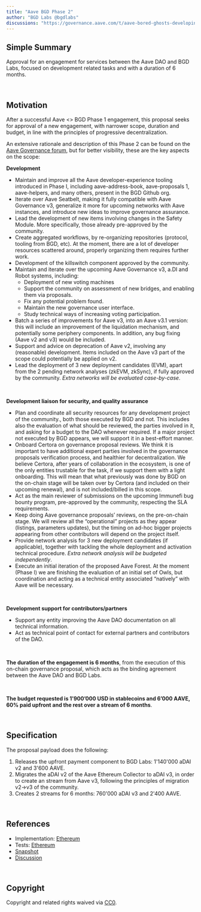 ```yaml
---
title: "Aave BGD Phase 2"
author: "BGD Labs @bgdlabs"
discussions: "https://governance.aave.com/t/aave-bored-ghosts-developing-phase-2/14484"
---
```


## Simple Summary

Approval for an engagement for services between the Aave DAO and BGD Labs, focused on development related tasks and with a duration of 6 months.

<br>

## Motivation

After a successful Aave <> BGD Phase 1 engagement, this proposal seeks for approval of a new engagement, with narrower scope, duration and budget, in line with the principles of progressive decentralization.

An extensive rationale and description of this Phase 2 can be found on the [Aave Governance forum](https://governance.aave.com/t/aave-bored-ghosts-developing-phase-2/14484), but for better visibility, these are the key aspects on the scope:

**Development**

- Maintain and improve all the Aave developer-experience tooling introduced in Phase I, including aave-address-book, aave-proposals 1, aave-helpers, and many others, present in the BGD Github org.
- Iterate over Aave Seatbelt, making it fully compatible with Aave Governance v3, generalize it more for upcoming networks with Aave instances, and introduce new ideas to improve governance assurance.
- Lead the development of new items involving changes in the Safety Module. More specifically, those already pre-approved by the community.
- Create aggregated workflows, by re-organizing repositories (protocol, tooling from BGD, etc). At the moment, there are a lot of developer resources scattered around, properly organizing them requires further work.
- Development of the killswitch component approved by the community.
- Maintain and iterate over the upcoming Aave Governance v3, a.DI and Robot systems, including:
    - Deployment of new voting machines
    - Support the community on assessment of new bridges, and enabling them via proposals.
    - Fix any potential problem found.
    - Maintain the new governance user interface.
    - Study technical ways of increasing voting participation.
- Batch a series of improvements for Aave v3, into an Aave v3.1 version: this will include an improvement of the liquidation mechanism, and potentially some periphery components. In addition, any bug fixing (Aave v2 and v3) would be included.
- Support and advice on deprecation of Aave v2, involving any (reasonable) development. Items included on the Aave v3 part of the scope could potentially be applied on v2.
- Lead the deployment of 3 new deployment candidates (EVM), apart from the 2 pending network analyses (zkEVM, zkSync), if fully approved by the community. *Extra networks will be evaluated case-by-case*.

<br>

**Development liaison for security, and quality assurance**

- Plan and coordinate all security resources for any development project of the community., both those executed by BGD and not. This includes also the evaluation of what should be reviewed, the parties involved in it, and asking for a budget to the DAO whenever required.
If a major project not executed by BGD appears, we will support it in a best-effort manner.
- Onboard Certora on governance proposal reviews. We think it is important to have additional expert parties involved in the governance proposals verification process, and healthier for decentralization.
We believe Certora, after years of collaboration in the ecosystem, is one of the only entities trustable for the task, if we support them with a light onboarding.
This will mean that what previously was done by BGD on the on-chain stage will be taken over by Certora (and included on their upcoming renewal), and is not included/billed in this scope.
- Act as the main reviewer of submissions on the upcoming Immunefi bug bounty program, pre-approved by the community, respecting the SLA requirements.
- Keep doing Aave governance proposals’ reviews, on the pre-on-chain stage. We will review all the “operational” projects as they appear (listings, parameters updates), but the timing on ad-hoc bigger projects appearing from other contributors will depend on the project itself.
- Provide network analysis for 3 new deployment candidates (if applicable), together with tackling the whole deployment and activation technical procedure. *Extra network analysis will be budgeted independently*.
- Execute an initial iteration of the proposed Aave Forest. At the moment (Phase I) we are finishing the evaluation of an initial set of Owls, but coordination and acting as a technical entity associated “natively” with Aave will be necessary.

<br>

**Development support for contributors/partners**

- Support any entity improving the Aave DAO documentation on all technical information.
- Act as technical point of contact for external partners and contributors of the DAO.

<br>

**The duration of the engagement is 6 months**, from the execution of this on-chain governance proposal, which acts as the binding agreement between the Aave DAO and BGD Labs.

<br>

**The budget requested is 1’900’000 USD in stablecoins and 6’000 AAVE, 60% paid upfront and the rest over a stream of 6 months**.

<br>

## Specification

The proposal payload does the following:

1. Releases the upfront payment component to BGD Labs: 1'140'000 aDAI v2 and 3'600 AAVE.
2. Migrates the aDAI v2 of the Aave Ethereum Collector to aDAI v3, in order to create an stream from Aave v3, following the principles of migration v2->v3 of the community.
3. Creates 2 streams for 6 months: 760'000 aDAI v3 and 2'400 AAVE.

<br>

## References

- Implementation: [Ethereum](https://github.com/bgd-labs/aave-proposals/blob/main/src/20230828_AaveV3_Eth_AaveBGDPhase2/AaveV3_Ethereum_AaveBGDPhase2_20230828.sol)
- Tests: [Ethereum](https://github.com/bgd-labs/aave-proposals/blob/main/src/20230828_AaveV3_Eth_AaveBGDPhase2/AaveV3_Ethereum_AaveBGDPhase2_20230828.t.sol)
- [Snapshot](https://snapshot.org/#/aave.eth/proposal/0xe72dd00eb1ab6223b87e5e1fa740c39b64bfef9b7ccb0939e53403c78a04b18e)
- [Discussion](https://governance.aave.com/t/aave-bored-ghosts-developing-phase-2/14484)

<br>

## Copyright

Copyright and related rights waived via [CC0](https://creativecommons.org/publicdomain/zero/1.0/).

